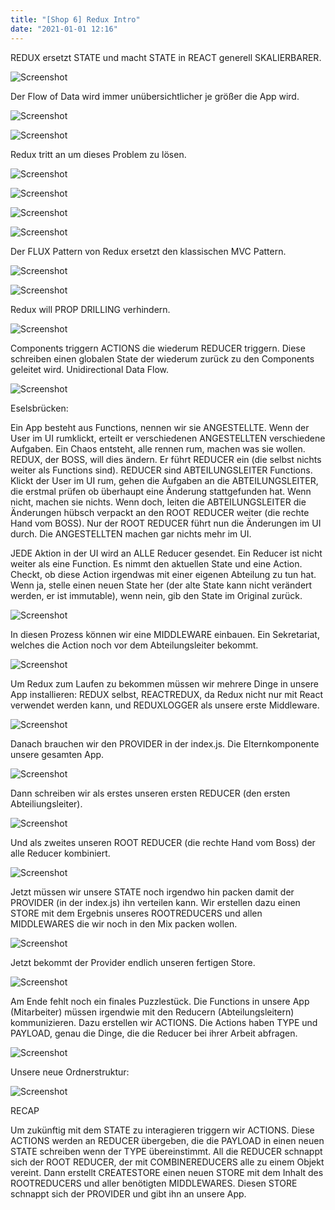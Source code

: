 ```yaml
---
title: "[Shop 6] Redux Intro"
date: "2021-01-01 12:16"
---
```


REDUX ersetzt STATE und macht STATE in REACT generell SKALIERBARER.

![Screenshot](../images/16-1.jpg)

Der Flow of Data wird immer unübersichtlicher je größer die App wird.

![Screenshot](../images/16-2.jpg)

![Screenshot](../images/16-3.jpg)

Redux tritt an um dieses Problem zu lösen.

![Screenshot](../images/16-4.jpg)

![Screenshot](../images/16-5.jpg)

![Screenshot](../images/16-6.jpg)

![Screenshot](../images/16-7.jpg)

Der FLUX Pattern von Redux ersetzt den klassischen MVC Pattern.

![Screenshot](../images/16-8.jpg)

![Screenshot](../images/16-9.jpg)

Redux will PROP DRILLING verhindern.

![Screenshot](../images/16-10.jpg)

Components triggern ACTIONS die wiederum REDUCER triggern. Diese schreiben einen globalen State der wiederum zurück zu den Components geleitet wird. Unidirectional Data Flow.

![Screenshot](../images/16-11.jpg)

Eselsbrücken:

Ein App besteht aus Functions, nennen wir sie ANGESTELLTE. Wenn der User im UI rumklickt, erteilt er verschiedenen ANGESTELLTEN verschiedene Aufgaben. Ein Chaos entsteht, alle rennen rum, machen was sie wollen. REDUX, der BOSS, will dies ändern. Er führt REDUCER ein (die selbst nichts weiter als Functions sind). REDUCER sind ABTEILUNGSLEITER Functions. Klickt der User im UI rum, gehen die Aufgaben an die ABTEILUNGSLEITER, die erstmal prüfen ob überhaupt eine Änderung stattgefunden hat. Wenn nicht, machen sie nichts. Wenn doch, leiten die ABTEILUNGSLEITER die Änderungen hübsch verpackt an den ROOT REDUCER weiter (die rechte Hand vom BOSS). Nur der ROOT REDUCER führt nun die Änderungen im UI durch. Die ANGESTELLTEN machen gar nichts mehr im UI.

JEDE Aktion in der UI wird an ALLE Reducer gesendet. Ein Reducer ist nicht weiter als eine Function. Es nimmt den aktuellen State und eine Action. Checkt, ob diese Action irgendwas mit einer eigenen Abteilung zu tun hat. Wenn ja, stelle einen neuen State her (der alte State kann nicht verändert werden, er ist immutable), wenn nein, gib den State im Original zurück.

![Screenshot](../images/16-12.jpg)

In diesen Prozess können wir eine MIDDLEWARE einbauen. Ein Sekretariat, welches die Action noch vor dem Abteilungsleiter bekommt.

![Screenshot](../images/16-13.jpg)

Um Redux zum Laufen zu bekommen müssen wir mehrere Dinge in unsere App installieren: REDUX selbst, REACTREDUX, da Redux nicht nur mit React verwendet werden kann, und REDUXLOGGER als unsere erste Middleware.

![Screenshot](../images/16-14.jpg)

Danach brauchen wir den PROVIDER in der index.js. Die Elternkomponente unsere gesamten App.

![Screenshot](../images/16-15.jpg)

Dann schreiben wir als erstes unseren ersten REDUCER (den ersten Abteiliungsleiter).

![Screenshot](../images/16-16.jpg)

Und als zweites unseren ROOT REDUCER (die rechte Hand vom Boss) der alle Reducer kombiniert.

![Screenshot](../images/16-17.jpg)

Jetzt müssen wir unsere STATE noch irgendwo hin packen damit der PROVIDER (in der index.js) ihn verteilen kann. Wir erstellen dazu einen STORE mit dem Ergebnis unseres ROOTREDUCERS und allen MIDDLEWARES die wir noch in den Mix packen wollen.

![Screenshot](../images/16-18.jpg)

Jetzt bekommt der Provider endlich unseren fertigen Store.

![Screenshot](../images/16-19.jpg)

Am Ende fehlt noch ein finales Puzzlestück. Die Functions in unsere App (Mitarbeiter) müssen irgendwie mit den Reducern (Abteilungsleitern) kommunizieren. Dazu erstellen wir ACTIONS. Die Actions haben TYPE und PAYLOAD, genau die Dinge, die die Reducer bei ihrer Arbeit abfragen.

![Screenshot](../images/16-20.jpg)

Unsere neue Ordnerstruktur:

![Screenshot](../images/16-21.jpg)

RECAP

Um zukünftig mit dem STATE zu interagieren triggern wir ACTIONS. Diese ACTIONS werden an REDUCER übergeben, die die PAYLOAD in einen neuen STATE schreiben wenn der TYPE übereinstimmt. All die REDUCER schnappt sich der ROOT REDUCER, der mit COMBINEREDUCERS alle zu einem Objekt vereint. Dann erstellt CREATESTORE einen neuen STORE mit dem Inhalt des ROOTREDUCERS und aller benötigten MIDDLEWARES. Diesen STORE schnappt sich der PROVIDER und gibt ihn an unsere App.
